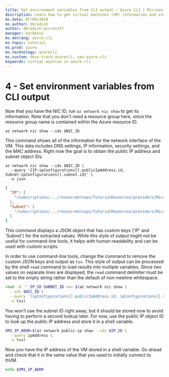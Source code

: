 ```yaml
---
title: Set environment variables from CLI output – Azure CLI | Microsoft Docs
description: Learn how to get virtual machines (VM) information and store results in an Azure CLI shell variable.
ms.date: 07/09/2018
ms.author: dbradish
author: dbradish-microsoft
manager: barbkess
ms.devlang: azure-cli
ms.topic: tutorial
ms.prod: azure
ms.technology: azurecli
ms.custom: devx-track-azurecli, seo-azure-cli
keywords: virtual machine in azure cli
---
```


# 4 - Set environment variables from CLI output

Now that you have the NIC ID, run `az network nic show` to get its information. Note that you don't need a resource group here, since the resource group name is contained within the Azure resource ID.

```azurecli-interactive
az network nic show --ids $NIC_ID
```

This command shows all of the information for the network interface of the VM. This data includes DNS settings, IP information, security settings, and the MAC address. Right now the goal is to obtain the public IP address and subnet object IDs.

```azurecli-interactive
az network nic show --ids $NIC_ID \
  --query '{IP:ipConfigurations[].publicIpAddress.id, Subnet:ipConfigurations[].subnet.id}' \
  -o json
```

```json
{
  "IP": [
    "/subscriptions/.../resourceGroups/TutorialResources/providers/Microsoft.Network/publicIPAddresses/TutorialVM1PublicIP"
  ],
  "Subnet": [
    "/subscriptions/.../resourceGroups/TutorialResources/providers/Microsoft.Network/virtualNetworks/TutorialVM1VNET/subnets/TutorialVM1Subnet"
  ]
}
```

This command displays a JSON object that has custom keys ('IP' and 'Subnet') for the extracted values. While this style of output might not be useful
for command-line tools, it helps with human readability and can be used with custom scripts.

In order to use command-line tools, change the command to remove the custom JSON keys and output as `tsv`. This style of output can be processed by
the shell `read` command to load results into multiple variables. Since two values on separate lines are displayed, the `read` command
delimiter must be set to the empty string rather than the default of non-newline whitespace.

```bash
read -d '' IP_ID SUBNET_ID <<< $(az network nic show \
  --ids $NIC_ID \
  --query '[ipConfigurations[].publicIpAddress.id, ipConfigurations[].subnet.id]' \
  -o tsv)
```

You won't use the subnet ID right away, but it should be stored now to avoid having to perform a second lookup later. For now,
use the public IP object ID to look up the public IP address and store it in a shell variable.

```bash
VM1_IP_ADDR=$(az network public-ip show --ids $IP_ID \
  --query ipAddress \
  -o tsv)
```

Now you have the IP address of the VM stored in a shell variable. Go ahead and check that it is the same value that you used to initially connect to thVM.

```bash
echo $VM1_IP_ADDR
```
